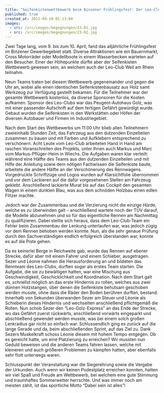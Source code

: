 ```yaml
---
title: "Seifenkistenwettbewerb beim Binzener Frühlingsfest: Der Leo-Club war dabei"
published: true
created_at: 2011-04-10 01:13:00
images:
  - src: /src/images/begegnungen/23-01.jpg
  - src: /src/images/begegnungen/23-02.jpg
---
```


Zwei Tage lang, vom 9. bis zum 10. April, fand das alljährliche Frühlingsfest im Binzener Gewerbegebiet statt. Diverse Attraktionen wie ein Bauernmarkt, Cross Motorräder oder Modellboote in einem Wasserbecken warteten auf den Besucher. Einer der Höhepunkte dürfte aber der Seifenkisten Wettbewerb gewesen sein, an welchem auch der Leo-Club Weil am Rhein teilnahm.

Neun Teams traten bei diesem Wettbewerb gegeneinander und gegen die Uhr an, wobei alle einen identischen Seifenkistenbausatz aus Holz samt Werkzeug zur Verfügung gestellt bekamen. Für die Teilnehmer war der gesamte Wettbewerb kostenlos, da diverse Sponsoren für die Kosten aufkamen. Sponsor des Leo-Clubs war das Peugeot-Autohaus Golz, was mit einer passender Aufschrift auf dem fertigen Gefährt gewürdigt wurde. Gebaut wurden die Seifenkisten in den Werkstätten oder Höfen der diversen Autobauer und Firmen im Industriegebiet.

Nach dem Start des Wettbewerbs um 11:00 Uhr blieb allen Teilnehmern zweieinhalb Stunden Zeit, das Fahrzeug aus den dutzenden Einzelteilen zusammen zu bauen und mit Farben und Aufklebern entsprechend zu verschönern. Acht Leute vom Leo-Club arbeiteten Hand in Hand am raschen Voranschreiten des Projekts, unter Ihnen auch Markus und Marc vom Markus-Pflüger-Heim in Wiechs. Die Aufgaben waren klar verteilt: während eine Hälfte des Teams aus den dutzenden Einzelteilen und mit Hilfe der Anleitung sowie dem nötigen Fachwissen die Seifenkiste baute, arbeitete die andere Hälfte an der Verschönerung des Rennwagens. Vorgedruckte Schriftzüge und Logos wurden auf Klarsichtfolie übernommen und vor dem Lackieren auf die dafür vorgesehenen Stellen am Fahrzeug geklebt. Anschließend lackierte Murat bis auf das Cockpit den gesamten Wagen in einem dunklen Blau, was aus dem schnöden Holzbau einen edlen Flitzer machte.

Jedoch war der Zusammenbau und die Verzierung nicht die einzige Hürde, welche es zu überwinden galt – anschließend wartete noch der TÜV darauf, die Modelle abzunehmen und so für das eigentliche Rennen am Nachmittag zu qualifizieren. Dabei stellte sich heraus, dass dem Leo-Club-Team ein Fehler beim Zusammenbau der Lenkung unterlaufen war, was jedoch zügig vor dem Rennen behoben werden konnte. Nun, als die sehr genaue Prüfung durch den Sachverständigen endlich erfolgreich überstanden war, konnte es auf die Piste gehen.

Da es keinerlei Berge in Reichweite gab, wurde das Rennen auf ebener Strecke, dafür aber mit einem Fahrer und einem Schieber, ausgetragen. Sezer und Léonie nahmen die Herausforderung an und bildeten das Rennteam des Leo-Clubs, durften sogar als erstes Team starten. Die Aufgabe, die sie zu bewältigen hatten, war eine Mischung aus Geschwindigkeit, Geschicklichkeit und Koordination. Nach dem Start galt es, schnellst möglich an das erste Hindernis zu rollen, welches aus zwei dünnen Holzstangen, über denen die Seifenkiste behutsam geschoben werden musste, ohne dass die Räder den Boden berühren durften, bestand. Innerhalb von Sekunden überwanden Sezer am Steuer und Léonie als Schieberin dieses Hindernis und wechselten anschließend pflichtgemäß die Rollen. Nun schob Sezer den “Leo-Golz-Express” an das Ende der Strecke, wo das Gefährt zuerst rückwärts, anschließend vorwärts eingeparkt und abschließend gewendet werden musste, was bei einem solch großen Lenkradius gar nicht so einfach war. Schlussendlich ging es zurück auf die lange Gerade und da, beim abschließenden Sprint, auf das Ziel zu. Dank Sezers Muskelkraft schoss Léonie diesem mit hohem Tempo entgegen. Ob es gereicht hatte, um eine Platzierung zu erreichen? Wir mussten nun Geduld beweisen und die anderen Teams fahren lassen, welche mit kleineren und auch größeren Problemen zu kämpfen hatten, aber ebenfalls sehr flott unterwegs waren.

Schlusspunkt der Veranstaltung war die Siegerehrung sowie die Vergabe der Urkunden. Auch wenn wir keinen Podestplatz erreichen konnten, hatten wir viel Spaß und Freude am Wettbewerb, bei welchem eine gute Stimmung und traumhaftes Sommerwetter herrschte. Und was immer noch am meisten zählt, ist das sportliche Motto “Dabei sein ist alles”!
